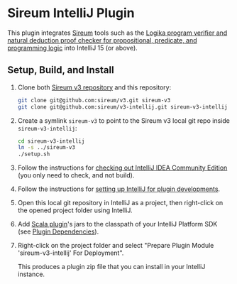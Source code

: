 # Sireum IntelliJ Plugin

This plugin integrates 
[Sireum](https://github.com/santoslab/sireum-v3) 
tools such as the 
[Logika program verifier and natural deduction proof checker for propositional, predicate, and programming logic](https://github.com/santoslab/sireum-v3/tree/master/logika)
into IntelliJ 15 (or above).

## Setup, Build, and Install

1. Clone both [Sireum v3 repository](https://github.com/sireum/v3)
   and this repository:

   ```bash
   git clone git@github.com:sireum/v3.git sireum-v3
   git clone git@github.com:sireum/v3-intellij.git sireum-v3-intellij
   ```

2. Create a symlink `sireum-v3` to point to the Sireum v3 local git repo inside `sireum-v3-intellij`:

   ```bash
   cd sireum-v3-intellij
   ln -s ../sireum-v3
   ./setup.sh
   ```

3. Follow the instructions for 
   [checking out IntelliJ IDEA Community Edition](http://www.jetbrains.org/intellij/sdk/docs/basics/checkout_and_build_community.html) 
   (you only need to check, and not build).
   
4. Follow the instructions for
   [setting up IntelliJ for plugin developments](http://www.jetbrains.org/intellij/sdk/docs/basics/getting_started/setting_up_environment.html).
   
5. Open this local git repository in IntelliJ as a project, then right-click on the opened project folder using 
   IntelliJ.
   
6. Add [Scala plugin](https://plugins.jetbrains.com/idea/plugin/1347-scala)'s jars to the classpath of your 
   IntelliJ Platform SDK 
   (see [Plugin Dependencies](http://www.jetbrains.org/intellij/sdk/docs/basics/plugin_structure/plugin_dependencies.html)).
   
7. Right-click on the project folder and select "Prepare Plugin Module 'sireum-v3-intellij' For Deployment".
   
   This produces a plugin zip file that you can install in your IntelliJ instance.
